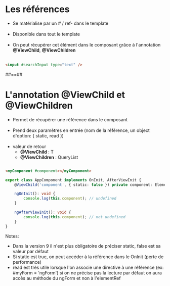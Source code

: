 <!-- .slide: class="with-code inconsolata" -->

# Les références

- Se matérialise par un # / ref- dans le template<br><br>
- Disponible dans tout le template<br><br>
- On peut récupérer cet élément dans le composant grâce à l'annotation __@ViewChild__, __@ViewChildren__
  <br><br>

```html
<input #searchInput type="text" />
```

<!-- .element: class="big-code" -->

##==##

<!-- .slide: class="with-code inconsolata" -->

# L'annotation __@ViewChild__ et __@ViewChildren__

- Permet de récupérer une référence dans le composant<br><br>
- Prend deux paramètres en entrée (nom de la référence, un object d'option: { static, read })<br><br>
- valeur de retour
    - __@ViewChild__ : T
    - __@ViewChildren__ : QueryList<T>

```html

<myComponent #component></myComponent>
```

<!-- .element: class="small-code" -->

```typescript
export class AppComponent implements OnInit, AfterViewInit {
    @ViewChild('component', { static: false }) private component: ElementRef;

    ngOnInit(): void {
        console.log(this.component); // undefined    
    }

    ngAfterViewInit(): void {
        console.log(this.component); // not undefined
    }
}
```

<!-- .element: class="medium-code" -->
Notes:

- Dans la version 9 il n'est plus obligatoire de préciser static, false est sa valeur par défaut
- Si static est true, on peut accéder à la référence dans le OnInit (perte de performance)
- read est très utile lorsque l'on associe une directive à une référence (ex: #myForm = 'ngForm') si on ne précise pas
  la lecture par défaut on aura accès au méthode du ngForm et non à l'elementRef

